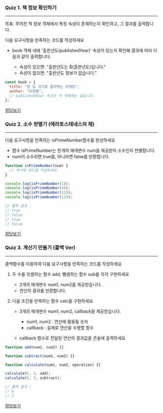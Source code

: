 ### Quiz 1. 책 정보 확인하기

---

목표: 주어진 책 정보 객체에서 특정 속성이 존재하는지 확인하고, 그 결과를 출력합니다.

다음 요구사항을 만족하는 코드를 작성하세요

- book 객체 내에 '출판년도(publishedYear)' 속성이 있는지 확인해 결과에 따라 다음과 같이 출력합니다.

  - 속성이 있으면: "출판년도는 ${출판년도}입니다."
  - 속성이 없으면: "출판년도 정보가 없습니다."

```javascript
const book = {
  title: "한 입 크기로 잘라먹는 리액트",
  author: "이정환",
  // publishedYear 속성은 이 객체에는 없습니다.
};
```

[정답보기](https://github.com/winterlood/onebite-react-challenge/blob/main/missions/day04/coding-quiz/quiz1/answer.js)

### Quiz 2. 소수 판별기 (에라토스테네스의 체)

---

다음 요구사항을 만족하는 isPrimeNumber함수를 완성하세요

- 함수 isPrimeNumber는 한개의 매개변수 num을 제공받아 소수인지 판별합니다.
- num이 소수라면 true를, 아니라면 false를 반환합니다.

```javascript
function isPrimeNumber(num) {
  // 여기에 코드를 작성하세요
}

console.log(isPrimeNumber(1));
console.log(isPrimeNumber(4));
console.log(isPrimeNumber(11));
console.log(isPrimeNumber(12));

// 출력 결과 :
// true
// false
// true
// false
```

[정답보기](https://github.com/winterlood/onebite-react-challenge/blob/main/missions/day04/coding-quiz/quiz2/answer.js)

### Quiz 3. 계산기 만들기 (콜백 Ver)

---

콜백함수를 이용하여 다음 요구사항을 만족하는 코드를 작성하세요

1. 두 수를 덧셈하는 함수 add, 뺄셈하는 함수 sub를 각각 구현하세요

   - 2개의 매개변수 num1, num2를 제공받습니다.
   - 연산의 결과를 반환합니다.

2. 다음 조건을 만족하는 함수 calc를 구현하세요

   - 3개의 매개변수 num1, num2, callback을 제공받습니다.

     - num1, num2 : 연산에 활용될 숫자
     - callback : 실제로 연산을 수행할 함수

   - callback 함수로 전달된 연산의 결과값을 콘솔에 출력하세요

```javascript
function add(num1, num2) {}

function subtract(num1, num2) {}

function calculate(num1, num2, operation) {}

calculate(5, 3, add);
calculate(5, 3, subtract);

// 출력 결과 :
// 8
// 2
```

[정답보기](https://github.com/winterlood/onebite-react-challenge/blob/main/missions/day04/coding-quiz/quiz3/answer.js)
